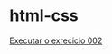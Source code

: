 # html-css
 
<a href="https://leonelfrias.github.io/html-css/exercicios/ex002/index.html">Executar o exrecicio 002</a>